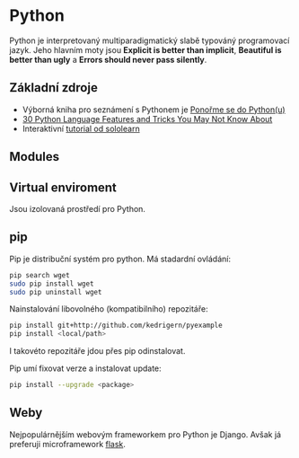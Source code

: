 
# Python

Python je interpretovaný multiparadigmatický slabě typováný programovací jazyk.
Jeho hlavním moty jsou **Explicit is better than implicit**,
**Beautiful is better than ugly** a **Errors should never pass silently**.

## Základní zdroje

- Výborná kniha pro seznámení s Pythonem je [Ponořme se do Python(u)](http://knihy.nic.cz/)
- [30 Python Language Features and Tricks You May Not Know About](http://sahandsaba.com/thirty-python-language-features-and-tricks-you-may-not-know.html)
- Interaktivní [tutorial od sololearn](http://www.sololearn.com/Course/Python/)

## Modules

## Virtual enviroment

Jsou izolovaná prostředí pro Python. 

## pip

Pip je distribuční systém pro python. Má stadardní ovládání:

```bash
pip search wget
sudo pip install wget
sudo pip uninstall wget
```

Nainstalování libovolného (kompatibilního) repozitáře:

```bash
pip install git+http://github.com/kedrigern/pyexample
pip install <local/path>
```

I takovéto repozitáře jdou přes pip odinstalovat.

Pip umí fixovat verze a instalovat update:

```bash
pip install --upgrade <package>
```

## Weby

Nejpopulárnějším webovým frameworkem pro Python je Django.
Avšak já preferuji microframework [flask](flask.md).


